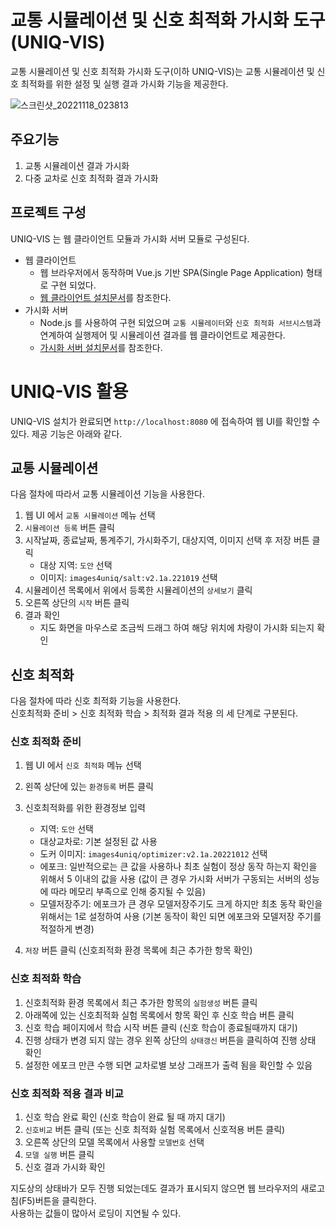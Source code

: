 # 교통 시뮬레이션 및 신호 최적화 가시화 도구(UNIQ-VIS)

교통 시뮬레이션 및 신호 최적화 가시화 도구(이하 UNIQ-VIS)는 교통 시뮬레이션 및 신호 최적화를 위한 설정 및 실행 결과 가시화 기능을 제공한다.

![스크린샷_20221118_023813](https://user-images.githubusercontent.com/2037433/203231188-d9abdfda-f559-4b19-8f8d-bc846876fbe8.png)

## 주요기능

1. 교통 시뮬레이션 결과 가시화
2. 다중 교차로 신호 최적화 결과 가시화

## 프로젝트 구성

UNIQ-VIS 는 웹 클라이언트 모듈과 가시화 서버 모듈로 구성된다.

- 웹 클라이언트
  - 웹 브라우저에서 동작하며 Vue.js 기반 SPA(Single Page Application) 형태로 구현 되었다.
  - [웹 클라이언트 설치문서](./client/README.md)를 참조한다.
- 가시화 서버
  - Node.js 를 사용하여 구현 되었으며 `교통 시뮬레이터`와 `신호 최적화 서브시스템`과 연계하여 실행제어 및 시뮬레이션 결과를 웹 클라이언트로 제공한다.
  - [가시화 서버 설치문서](./server/README.md)를 참조한다.

# UNIQ-VIS 활용

UNIQ-VIS 설치가 완료되면 `http://localhost:8080` 에 접속하여 웹 UI를 확인할 수 있다. 제공 기능은 아래와 같다.

## 교통 시뮬레이션

다음 절차에 따라서 교통 시뮬레이션 기능을 사용한다.

1. 웹 UI 에서 `교통 시뮬레이션` 메뉴 선택
2. `시뮬레이션 등록` 버튼 클릭
3. 시작날짜, 종료날짜, 통계주기, 가시화주기, 대상지역, 이미지 선택 후 저장 버튼 클릭
   - 대상 지역: `도안` 선택
   - 이미지: `images4uniq/salt:v2.1a.221019` 선택
4. 시뮬레이션 목록에서 위에서 등록한 시뮬레이션의 `상세보기` 클릭
5. 오른쪽 상단의 `시작` 버튼 클릭
6. 결과 확인
   - 지도 화면을 마우스로 조금씩 드래그 하여 해당 위치에 차량이 가시화 되는지 확인

## 신호 최적화

다음 절차에 따라 신호 최적화 기능을 사용한다.  
신호최적화 준비 > 신호 최적화 학습 > 최적화 결과 적용 의 세 단계로 구분된다.

### 신호 최적화 준비

1. 웹 UI 에서 `신호 최적화` 메뉴 선택
2. 왼쪽 상단에 있는 `환경등록` 버튼 클릭
3. 신호최적화를 위한 환경정보 입력

   - 지역: `도안` 선택
   - 대상교차로: 기본 설정된 값 사용
   - 도커 이미지: `images4uniq/optimizer:v2.1a.20221012` 선택
   - 에포크: 일반적으로는 큰 값을 사용하나 최초 실험이 정상 동작 하는지 확인을 위해서 5 이내의 값을 사용 (값이 큰 경우 가시화 서버가 구동되는 서버의 성능에 따라 메모리 부족으로 인해 중지될 수 있음)
   - 모델저장주기: 에포크가 큰 경우 모델저장주기도 크게 하지만 최초 동작 확인을 위해서는 1로 설정하여 사용 (기본 동작이 확인 되면 에포크와 모델저장 주기를 적절하게 변경)

4. `저장` 버튼 클릭 (신호죄적화 환경 목록에 최근 추가한 항목 확인)

### 신호 최적화 학습

1. 신호최적화 환경 목록에서 최근 추가한 항목의 `실험생성` 버튼 클릭
2. 아래쪽에 있는 신호최적화 실험 목록에서 항목 확인 후 신호 학습 버튼 클릭
3. 신호 학습 페이지에서 학습 시작 버튼 클릭 (신호 학습이 종료될때까지 대기)
4. 진행 상태가 변경 되지 않는 경우 왼쪽 상단의 `상태갱신` 버튼을 클릭하여 진행 상태 확인
5. 설정한 에포크 만큰 수행 되면 교차로별 보상 그래프가 출력 됨을 확인할 수 있음

### 신호 최적화 적용 결과 비교

1. 신호 학습 완료 확인 (신호 학습이 완료 될 때 까지 대기)
2. `신호비교` 버튼 클릭 (또는 신호 최적화 실험 목록에서 신호적용 버튼 클릭)
3. 오른쪽 상단의 모델 목록에서 사용할 `모델번호` 선택
4. `모델 실행` 버튼 클릭
5. 신호 결과 가시화 확인

지도상의 상태바가 모두 진행 되었는데도 결과가 표시되지 않으면 웹 브라우저의 새로고침(F5)버튼을 클릭한다.  
사용하는 값들이 많아서 로딩이 지연될 수 있다.
